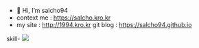 - 👋 Hi, I’m salcho94
- context me : https://salcho.kro.kr
- my site : http://1994.kro.kr
git blog : https://salcho94.github.io

skill- <img src="https://img.shields.io/badge/-Java-344CB7?style=flat-plastic&logo=Java&logoColor=white"/></a>

<!---
salcho94/salcho94 is a ✨ special ✨ repository because its `README.md` (this file) appears on your GitHub profile.
You can click the Preview link to take a look at your changes.
--->
